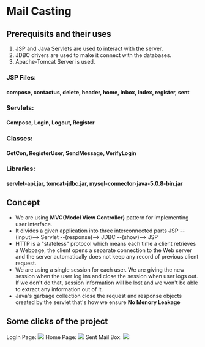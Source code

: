 # Mail Casting

## Prerequisits and their uses
1. JSP and Java Servlets are used to interact with the server.
2. JDBC drivers are used to make it connect with the databases.
3. Apache-Tomcat Server is used.
 
### JSP Files: 
#### compose, contactus, delete, header, home, inbox, index, register, sent
### Servlets:
#### Compose, Login, Logout, Register
### Classes: 
#### GetCon, RegisterUser, SendMessage, VerifyLogin
### Libraries:
#### servlet-api.jar, tomcat-jdbc.jar, mysql-connector-java-5.0.8-bin.jar

## Concept
* We are using **MVC(Model View Controller)** pattern for implementing user interface.
* It divides a given application into three interconnected parts
	JSP --(input)--> Servlet --(response)--> JDBC --(show)--> JSP
* HTTP is a "stateless" protocol which means each time a client retrieves a Webpage, the client opens a separate connection to the Web server and the server automatically does not keep any record of previous client request.
* We are using a single session for each user. We are giving the new session when the user log ins and close the session when user logs out. If we don't do that, session information will be lost and we won't be able to extract any information out of it.
* Java's garbage collection close the request and response objects created by the servlet that's how we ensure **No Menory Leakage**

## Some clicks of the project

LogIn Page: 
![](https://github.com/yaki29/Mail-Casting/blob/master/home.png")
Home Page:
![](https://github.com/yaki29/Mail-Casting/blob/master/Login.png)
Sent Mail Box:
![](https://github.com/yaki29/Mail-Casting/blob/master/sentbox.png)